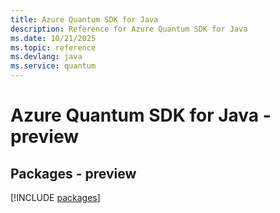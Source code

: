 ```yaml
---
title: Azure Quantum SDK for Java
description: Reference for Azure Quantum SDK for Java
ms.date: 10/21/2025
ms.topic: reference
ms.devlang: java
ms.service: quantum
---
```

# Azure Quantum SDK for Java - preview
## Packages - preview
[!INCLUDE [packages](quantum-index.md)]
